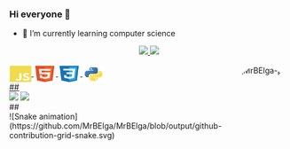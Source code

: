 ### Hi everyone 👋

- 🌱 I’m currently learning computer science
<div align="center">
  <a href="https://github.com/MrBElga">
  <img height="180em" src="https://github-readme-stats.vercel.app/api?username=MrBElga&show_icons=true&theme=dracula&include_all_commits=true&count_private=true"/>
  <img height="180em" src="https://github-readme-stats.vercel.app/api/top-langs/?username=MrBElga&layout=compact&langs_count=7&theme=dracula"/>
</div>
<div style="display: inline_block"><br>
  <img align="center" alt="Js" height="30" width="40" src="https://raw.githubusercontent.com/devicons/devicon/master/icons/javascript/javascript-plain.svg">
  <img align="center" alt="HTML" height="30" width="40" src="https://raw.githubusercontent.com/devicons/devicon/master/icons/html5/html5-original.svg">
  <img align="center" alt="CSS" height="30" width="40" src="https://raw.githubusercontent.com/devicons/devicon/master/icons/css3/css3-original.svg">
  <img align="center" alt="Python" height="30" width="40" src="https://raw.githubusercontent.com/devicons/devicon/master/icons/python/python-original.svg">
          
  <img align="right" alt="MrBElga-pic" height="150" style="border-radius:50px;" src="http://pa1.narvii.com/6126/01d24c2467bb717de904a520087443eaa8860fe3_hq.gif?width=676&height=676">
</div>
  ##
<div> 
  <a href="https://www.instagram.com/zbelga/" target="_blank"><img src="https://img.shields.io/badge/-Instagram-%23E4405F?style=for-the-badge&logo=instagram&logoColor=white" target="_blank"></a> 
  <a href="https://www.linkedin.com/in/daniel-elias-fonseca-rumin-75656a186/" target="_blank"><img src="https://img.shields.io/badge/-LinkedIn-%230077B5?style=for-the-badge&logo=linkedin&logoColor=white" target="_blank"></a> 
  
</div>
  ##
<div> 
  ![Snake animation](https://github.com/MrBElga/MrBElga/blob/output/github-contribution-grid-snake.svg)
</div>
